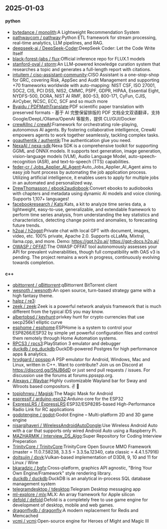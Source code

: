 ## 2025-01-03

#### python
* [bytedance / monolith](https://github.com/bytedance/monolith):A Lightweight Recommendation System
* [pathwaycom / pathway](https://github.com/pathwaycom/pathway):Python ETL framework for stream processing, real-time analytics, LLM pipelines, and RAG.
* [deepseek-ai / DeepSeek-Coder](https://github.com/deepseek-ai/DeepSeek-Coder):DeepSeek Coder: Let the Code Write Itself
* [black-forest-labs / flux](https://github.com/black-forest-labs/flux):Official inference repo for FLUX.1 models
* [stanford-oval / storm](https://github.com/stanford-oval/storm):An LLM-powered knowledge curation system that researches a topic and generates a full-length report with citations.
* [intuitem / ciso-assistant-community](https://github.com/intuitem/ciso-assistant-community):CISO Assistant is a one-stop-shop for GRC, covering Risk, AppSec and Audit Management and supporting +70 frameworks worldwide with auto-mapping: NIST CSF, ISO 27001, SOC2, CIS, PCI DSS, NIS2, CMMC, PSPF, GDPR, HIPAA, Essential Eight, NYDFS-500, DORA, NIST AI RMF, 800-53, 800-171, CyFun, CJIS, AirCyber, NCSC, ECC, SCF and so much more
* [Byaidu / PDFMathTranslate](https://github.com/Byaidu/PDFMathTranslate):PDF scientific paper translation with preserved formats - 基于 AI 完整保留排版的 PDF 文档全文双语翻译，支持 Google/DeepL/Ollama/OpenAI 等服务，提供 CLI/GUI/Docker
* [crewAIInc / crewAI](https://github.com/crewAIInc/crewAI):Framework for orchestrating role-playing, autonomous AI agents. By fostering collaborative intelligence, CrewAI empowers agents to work together seamlessly, tackling complex tasks.
* [goauthentik / authentik](https://github.com/goauthentik/authentik):The authentication glue you need.
* [NexaAI / nexa-sdk](https://github.com/NexaAI/nexa-sdk):Nexa SDK is a comprehensive toolkit for supporting GGML and ONNX models. It supports text generation, image generation, vision-language models (VLM), Audio Language Model, auto-speech-recognition (ASR), and text-to-speech (TTS) capabilities.
* [feder-cr / Jobs_Applier_AI_Agent](https://github.com/feder-cr/Jobs_Applier_AI_Agent):Auto_Jobs_Applier_AI_Agent aims to easy job hunt process by automating the job application process. Utilizing artificial intelligence, it enables users to apply for multiple jobs in an automated and personalized way.
* [DrewThomasson / ebook2audiobook](https://github.com/DrewThomasson/ebook2audiobook):Convert ebooks to audiobooks with chapters and metadata using dynamic AI models and voice cloning. Supports 1,107+ languages!
* [facebookresearch / Kats](https://github.com/facebookresearch/Kats):Kats, a kit to analyze time series data, a lightweight, easy-to-use, generalizable, and extendable framework to perform time series analysis, from understanding the key statistics and characteristics, detecting change points and anomalies, to forecasting future trends.
* [h2oai / h2ogpt](https://github.com/h2oai/h2ogpt):Private chat with local GPT with document, images, video, etc. 100% private, Apache 2.0. Supports oLLaMa, Mixtral, llama.cpp, and more. Demo: https://gpt.h2o.ai/ https://gpt-docs.h2o.ai/
* [OWASP / OFFAT](https://github.com/OWASP/OFFAT):The OWASP OFFAT tool autonomously assesses your API for prevalent vulnerabilities, though full compatibility with OAS v3 is pending. The project remains a work in progress, continuously evolving towards completion.

#### c++
* [qbittorrent / qBittorrent](https://github.com/qbittorrent/qBittorrent):qBittorrent BitTorrent client
* [wesnoth / wesnoth](https://github.com/wesnoth/wesnoth):An open source, turn-based strategy game with a high fantasy theme.
* [halpz / re3](https://github.com/halpz/re3):
* [zeek / zeek](https://github.com/zeek/zeek):Zeek is a powerful network analysis framework that is much different from the typical IDS you may know.
* [albertobsd / keyhunt](https://github.com/albertobsd/keyhunt):privkey hunt for crypto currencies that use secp256k1 elliptic curve
* [esphome / esphome](https://github.com/esphome/esphome):ESPHome is a system to control your ESP8266/ESP32 by simple yet powerful configuration files and control them remotely through Home Automation systems.
* [RPCS3 / rpcs3](https://github.com/RPCS3/rpcs3):PlayStation 3 emulator and debugger
* [duckdb / pg_duckdb](https://github.com/duckdb/pg_duckdb):DuckDB-powered Postgres for high performance apps & analytics.
* [hrydgard / ppsspp](https://github.com/hrydgard/ppsspp):A PSP emulator for Android, Windows, Mac and Linux, written in C++. Want to contribute? Join us on Discord at https://discord.gg/5NJB6dD or just send pull requests / issues. For discussion use the forums at forums.ppsspp.org.
* [Alexays / Waybar](https://github.com/Alexays/Waybar):Highly customizable Wayland bar for Sway and Wlroots based compositors. ✌️ 🎉
* [topjohnwu / Magisk](https://github.com/topjohnwu/Magisk):The Magic Mask for Android
* [espressif / arduino-esp32](https://github.com/espressif/arduino-esp32):Arduino core for the ESP32
* [ExpressLRS / ExpressLRS](https://github.com/ExpressLRS/ExpressLRS):ESP32/ESP8285-based High-Performance Radio Link for RC applications
* [godotengine / godot](https://github.com/godotengine/godot):Godot Engine – Multi-platform 2D and 3D game engine
* [nisargjhaveri / WirelessAndroidAutoDongle](https://github.com/nisargjhaveri/WirelessAndroidAutoDongle):Use Wireless Android Auto with a car that supports only wired Android Auto using a Raspberry Pi.
* [MAZHARMIK / Interview_DS_Algo](https://github.com/MAZHARMIK/Interview_DS_Algo):Super Repository for Coding Interview Preperation
* [TrinityCore / TrinityCore](https://github.com/TrinityCore/TrinityCore):TrinityCore Open Source MMO Framework (master = 11.0.7.58238, 3.3.5 = 3.3.5a.12340, cata classic = 4.4.1.57916)
* [doitsujin / dxvk](https://github.com/doitsujin/dxvk):Vulkan-based implementation of D3D8, 9, 10 and 11 for Linux / Wine
* [bkaradzic / bgfx](https://github.com/bkaradzic/bgfx):Cross-platform, graphics API agnostic, "Bring Your Own Engine/Framework" style rendering library.
* [duckdb / duckdb](https://github.com/duckdb/duckdb):DuckDB is an analytical in-process SQL database management system
* [telegramdesktop / tdesktop](https://github.com/telegramdesktop/tdesktop):Telegram Desktop messaging app
* [ml-explore / mlx](https://github.com/ml-explore/mlx):MLX: An array framework for Apple silicon
* [defold / defold](https://github.com/defold/defold):Defold is a completely free to use game engine for development of desktop, mobile and web games.
* [dragonflydb / dragonfly](https://github.com/dragonflydb/dragonfly):A modern replacement for Redis and Memcached
* [vcmi / vcmi](https://github.com/vcmi/vcmi):Open-source engine for Heroes of Might and Magic III

